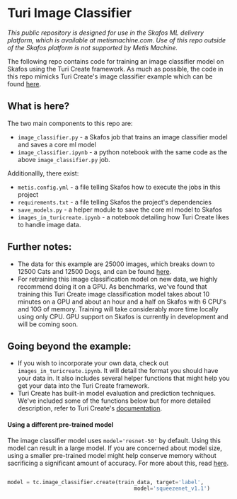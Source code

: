 # Turi Image Classifier

_This public repository is designed for use in the Skafos ML delivery platform, which is available at metismachine.com. Use of this repo outside of the Skafos platform is not supported by Metis Machine._

The following repo contains code for training an image classifier model on Skafos using the Turi Create framework. As much as possible, the code in this repo mimicks Turi Create's image classifier example which can be found [here](https://apple.github.io/turicreate/docs/userguide/image_classifier/). 

## What is here?

The two main components to this repo are:
- `image_classifier.py` - a Skafos job that trains an image classifier model and saves a core ml model
- `image_classifier.ipynb` - a python notebook with the same code as the above `image_classifier.py` job.

Additionallly, there exist:

- `metis.config.yml` - a file telling Skafos how to execute the jobs in this project
- `requirements.txt` - a file telling Skafos the project's dependencies
- `save_models.py` - a helper module to save the core ml model to Skafos
- `images_in_turicreate.ipynb` - a notebook detailing how Turi Create likes to handle image data.

## Further notes:
- The data for this example are 25000 images, which breaks down to 12500 Cats and 12500 Dogs, and can be found [here](https://www.microsoft.com/en-us/download/details.aspx?id=54765). 
- For retraining this image classification model on new data, we highly recommend doing it on a GPU. As benchmarks, we've found that training this Turi Create image classification model takes about 10 minutes on a GPU and about an hour and a half on Skafos with 6 CPU's and 10G of memory. Training will take considerably more time locally using only CPU. GPU support on Skafos is currently in development and will be coming soon.

## Going beyond the example:
- If you wish to incorporate your own data, check out `images_in_turicreate.ipynb`. It will detail the format you should have your data in. It also includes several helper functions that might help you get your data into the Turi Create framework.
- Turi Create has built-in model evaluation and prediction techniques. We've included some of the functions below but for more detailed description, refer to Turi Create's [documentation](https://apple.github.io/turicreate/docs/userguide/image_classifier/).

#### Using a different pre-trained model
The image classifier model uses `model='resnet-50'` by default. Using this model can result in a large model. If you are concerned about model size, using a smaller pre-trained model might help conserve memory without sacrificing a significant amount of accuracy. For more about this, read [here](https://apple.github.io/turicreate/docs/userguide/image_classifier/how-it-works.html).

```python

model = tc.image_classifier.create(train_data, target='label',
										model='squeezenet_v1.1')

```